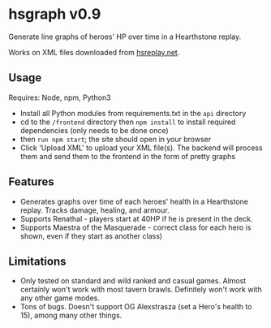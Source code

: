 # hsgraph v0.9
Generate line graphs of heroes' HP over time in a Hearthstone replay.

Works on XML files downloaded from [hsreplay.net](https://hsreplay.net).

## Usage
Requires: Node, npm, Python3

- Install all Python modules from requirements.txt in the `api` directory
- cd to the `/frontend` directory then `npm install` to install required dependencies (only needs to be done once)
- then `run npm start`; the site should open in your browser
- Click 'Upload XML' to upload your XML file(s). The backend will process them and send them to the frontend in the form of pretty graphs

## Features
- Generates graphs over time of each heroes' health in a Hearthstone replay. Tracks damage, healing, and armour.
- Supports Renathal - players start at 40HP if he is present in the deck.
- Supports Maestra of the Masquerade - correct class for each hero is shown, even if they start as another class)

## Limitations
* Only tested on standard and wild ranked and casual games. Almost certainly won't work with most tavern brawls. Definitely won't work with any other game modes.
* Tons of bugs. Doesn't support OG Alexstrasza (set a Hero's health to 15), among many other things.
